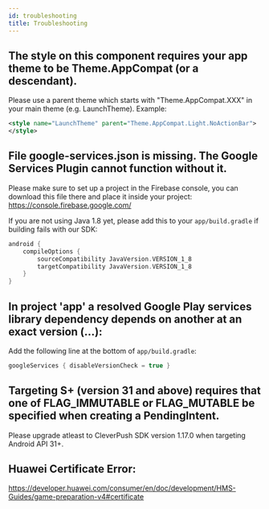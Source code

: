 ```yaml
---
id: troubleshooting
title: Troubleshooting
---
```


## The style on this component requires your app theme to be Theme.AppCompat (or a descendant).

Please use a parent theme which starts with "Theme.AppCompat.XXX" in your main theme (e.g. LaunchTheme).
Example:

```xml
<style name="LaunchTheme" parent="Theme.AppCompat.Light.NoActionBar">
</style>
```

## File google-services.json is missing. The Google Services Plugin cannot function without it.

Please make sure to set up a project in the Firebase console, you can download this file there and place it inside your project: https://console.firebase.google.com/


If you are not using Java 1.8 yet, please add this to your `app/build.gradle` if building fails with our SDK:

```groovy
android {
    compileOptions {
        sourceCompatibility JavaVersion.VERSION_1_8
        targetCompatibility JavaVersion.VERSION_1_8
    }
}
```

## In project 'app' a resolved Google Play services library dependency depends on another at an exact version (...):

Add the following line at the bottom of `app/build.gradle`:

```groovy
googleServices { disableVersionCheck = true }
```

##  Targeting S+ (version 31 and above) requires that one of FLAG_IMMUTABLE or FLAG_MUTABLE be specified when creating a PendingIntent.

Please upgrade atleast to CleverPush SDK version 1.17.0 when targeting Android API 31+.


## Huawei Certificate Error:

https://developer.huawei.com/consumer/en/doc/development/HMS-Guides/game-preparation-v4#certificate
